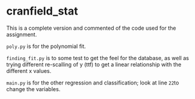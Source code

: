# cranfield_stat

This is a complete version and commented of the code used for the assignment.  

`poly.py` is for the polynomial fit.  

`finding_fit.py` is to some test to get the feel for the database, as well as trying different re-scalling of y (ttf) to
 get a linear relationship with the different x values.  
 
 `main.py` is for the other regression and classification; look at line `22`to change the variables.